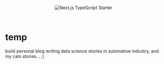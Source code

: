 <p  align="center">

<img  src="https://res.cloudinary.com/ddcg0rzlo/image/upload/v1640340715/nextjs-tailwind-typescript-banner_vslgq4.png"  alt="Next.js TypeScript Starter">

</p>

<br />

# temp

build personal blog writing data science stories in automative industry, and my cats stories... ;)
